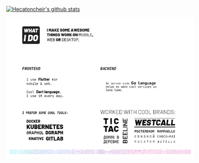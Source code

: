 [![Hecatoncheir's github stats](https://github-readme-stats.vercel.app/api?username=Hecatoncheir&hide_border=true&line_height=24&hide=[%22contribs%22])](https://github.com/Hecatoncheir/)

![preview](preview.jpg)

<!--
**Hecatoncheir/Hecatoncheir** is a ✨ _special_ ✨ repository because its `README.md` (this file) appears on your GitHub profile.

Here are some ideas to get you started:

- 🔭 I’m currently working on ...
- 🌱 I’m currently learning ...
- 👯 I’m looking to collaborate on ...
- 🤔 I’m looking for help with ...
- 💬 Ask me about ...
- 📫 How to reach me: ...
- 😄 Pronouns: ...
- ⚡ Fun fact: ...
-->

